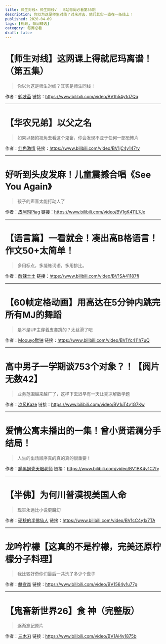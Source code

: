 ```yaml
---
title: 师生对线× 师生同线√ | B站每周必看第55期
description: 你以为这是师生对线？对来对去，他们其实一直在一条线上！
published: 2020-04-09
tags: [视频, 每周精选]
category: 每周必看
draft: false
---
```


# 【师生对线】这网课上得就尼玛离谱！（第五集）
> 你以为这是师生对线？其实是师生同线！

作者：[鹤吱菌](https://space.bilibili.com/3353026)
链接：https://www.bilibili.com/video/BV1h54y1d7Qq

---

# 【华农兄弟】以父之名
> 如果以猪的视角去看这个鬼畜，你会发现不亚于任何一部恐怖片

作者：[红色激情](https://space.bilibili.com/25422790)
链接：https://www.bilibili.com/video/BV1jC4y147rv

---

# 好听到头皮发麻！儿童震撼合唱《See You Again》
> 孩子的声音太能打动人了

作者：[皮阿鸡Piag](https://space.bilibili.com/32912448)
链接：https://www.bilibili.com/video/BV1gK411L7Je

---

# 【语言篇】一看就会！凑出高B格语言！作文50+太简单！
> 多用标点，多凝练词语，多用排比。

作者：[酸辣土土](https://space.bilibili.com/511582360)
链接：https://www.bilibili.com/video/BV1SA41187fi

---

# 【60帧定格动画】用高达在5分钟内跳完所有MJ的舞蹈
> 是不是UP主穿着皮套跳的？太丝滑了吧

作者：[Moouyo默铀](https://space.bilibili.com/53007640)
链接：https://www.bilibili.com/video/BV1Yc411h7uQ

---

# 高中男子一学期谈753个对象？！【阅片无数42】
> 业务范围越来越广了，这样下去迟早有一天让秃凉解数学题

作者：[凉风Kaze](https://space.bilibili.com/14110780)
链接：https://www.bilibili.com/video/BV1uT4y1G7Kw

---

# 爱情公寓未播出的一集！曾小贤诺澜分手结局！
> 人生的出场顺序真的真的真的很重要！

作者：[黝黑蜗壳天眼老师](https://space.bilibili.com/14068111)
链接：https://www.bilibili.com/video/BV1BK4y1C7fy

---

# 【半佛】为何川普漠视美国人命
> 现实永远比小说更魔幻

作者：[硬核的半佛仙人](https://space.bilibili.com/37663924)
链接：https://www.bilibili.com/video/BV1cC4y1x7TA

---

# 龙吟柠檬【这真的不是柠檬，完美还原柠檬分子料理】
> 我比较好奇你们最后一共洗了多少个盘子

作者：[麟宣森](https://space.bilibili.com/52190805)
链接：https://www.bilibili.com/video/BV1564y1u77p

---

# 【鬼畜新世界26】食 神（完整版）
> 逐渐忘记原片

作者：[三木刃](https://space.bilibili.com/11997177)
链接：https://www.bilibili.com/video/BV1Ai4y1875b


